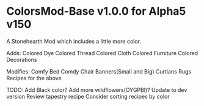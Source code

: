 ColorsMod-Base v1.0.0 for Alpha5 v150
===============
A Stonehearth Mod which includes a little more color.

Adds:
	Colored Dye
	Colored Thread
	Colored Cloth
	Colored Furniture
	Colored Decorations

Modifies:
	Comfy Bed
	Comdy Chair
	Banners(Small and Big)
	Curtians
	Rugs
	Recipes for the above

TODO:
	Add Black color?
	Add more wildflowers(OYGPBl)?
	Update to dev version
	Review tapestry recipe
	Consider sorting recipes by color
